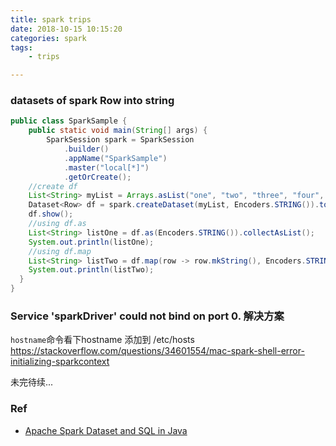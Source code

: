 ```yaml
---
title: spark trips
date: 2018-10-15 10:15:20
categories: spark
tags:
	- trips

---
```


### datasets of spark Row into string

```java
public class SparkSample {
    public static void main(String[] args) {
        SparkSession spark = SparkSession
            .builder()
            .appName("SparkSample")
            .master("local[*]")
            .getOrCreate();
    //create df
    List<String> myList = Arrays.asList("one", "two", "three", "four", "five");
    Dataset<Row> df = spark.createDataset(myList, Encoders.STRING()).toDF();
    df.show();
    //using df.as
    List<String> listOne = df.as(Encoders.STRING()).collectAsList();
    System.out.println(listOne);
    //using df.map
    List<String> listTwo = df.map(row -> row.mkString(), Encoders.STRING()).collectAsList();
    System.out.println(listTwo);
  }
}
```



### Service 'sparkDriver' could not bind on port 0. 解决方案

`hostname`命令看下hostname 添加到 /etc/hosts https://stackoverflow.com/questions/34601554/mac-spark-shell-error-initializing-sparkcontext



未完待续...

<!-- more -->

### Ref

- [Apache Spark Dataset and SQL in Java](https://mydevgeek.com/apache-spark-dataset-and-sql-in-java/)